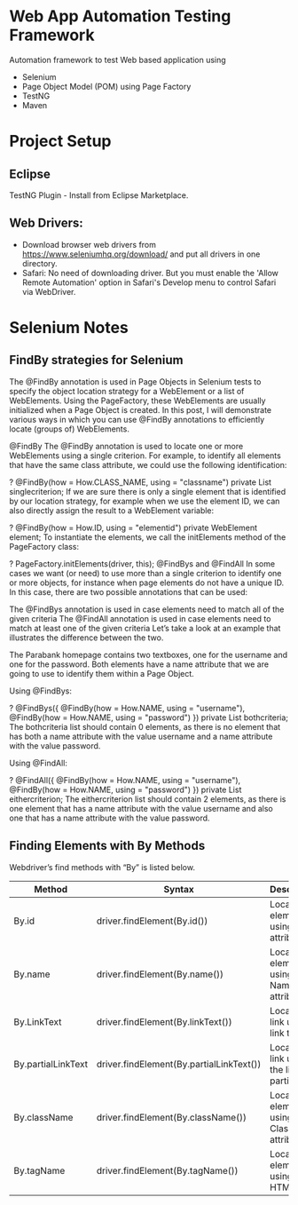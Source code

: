 Web App Automation Testing Framework
=====================================

Automation framework to test Web based application using
  - Selenium
  - Page Object Model (POM) using Page Factory
  - TestNG
  - Maven


Project Setup
=============

## Eclipse
  TestNG Plugin - Install from Eclipse Marketplace.

## Web Drivers:

- Download browser web drivers from https://www.seleniumhq.org/download/ and put all drivers in one directory.
- Safari: No need of downloading driver. But you must enable the 'Allow Remote Automation' option in Safari's Develop menu to control Safari via WebDriver.


Selenium Notes
===============
## FindBy strategies for Selenium

The @FindBy annotation is used in Page Objects in Selenium tests to specify the object location strategy for a WebElement or a list of WebElements. Using the PageFactory, these WebElements are usually initialized when a Page Object is created. In this post, I will demonstrate various ways in which you can use @FindBy annotations to efficiently locate (groups of) WebElements.

@FindBy
The @FindBy annotation is used to locate one or more WebElements using a single criterion. For example, to identify all elements that have the same class attribute, we could use the following identification:

?
@FindBy(how = How.CLASS_NAME, using = "classname")
private List<WebElement> singlecriterion;
If we are sure there is only a single element that is identified by our location strategy, for example when we use the element ID, we can also directly assign the result to a WebElement variable:

?
@FindBy(how = How.ID, using = "elementid")
private WebElement element;
To instantiate the elements, we call the initElements method of the PageFactory class:

?
PageFactory.initElements(driver, this);
@FindBys and @FindAll
In some cases we want (or need) to use more than a single criterion to identify one or more objects, for instance when page elements do not have a unique ID. In this case, there are two possible annotations that can be used:

The @FindBys annotation is used in case elements need to match all of the given criteria
The @FindAll annotation is used in case elements need to match at least one of the given criteria
Let’s take a look at an example that illustrates the difference between the two.

The Parabank homepage contains two textboxes, one for the username and one for the password. Both elements have a name attribute that we are going to use to identify them within a Page Object.

Using @FindBys:

?
@FindBys({
    @FindBy(how = How.NAME, using = "username"),
    @FindBy(how = How.NAME, using = "password")
})
private List<WebElement> bothcriteria;
The bothcriteria list should contain 0 elements, as there is no element that has both a name attribute with the value username and a name attribute with the value password.

Using @FindAll:

?
@FindAll({
    @FindBy(how = How.NAME, using = "username"),
    @FindBy(how = How.NAME, using = "password")
})
private List<WebElement> eithercriterion;
The eithercriterion list should contain 2 elements, as there is one element that has a name attribute with the value username and also one that has a name attribute with the value password.

## Finding Elements with By Methods
Webdriver’s find methods with “By” is listed below.

Method | 	Syntax | 	Description
-------|-----------|----------------
By.id     |	driver.findElement(By.id(<element ID>))	| Locates an element using the ID attribute
By.name   |	driver.findElement(By.name(<element name>)) |	Locates an element using the Name attribute
By.LinkText|	driver.findElement(By.linkText(<linktext>)) |	Locates a link using link text
By.partialLinkText|	driver.findElement(By.partialLinkText(<linktext>)) |	Locates a link using the link’s partial text
By.className	 | driver.findElement(By.className(<element class>)) |	Locates an element using the Class attribute
By.tagName |	driver.findElement(By.tagName(<htmltagname>)) |	Locates an element using the HTML tag
